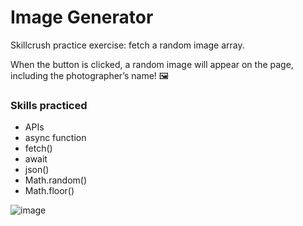 # Image Generator

Skillcrush practice exercise: fetch a random image array.

When the button is clicked, a random image will appear on the page, including the photographer’s name! 🖼️

### Skills practiced

- APIs
- async function
- fetch()
- await 
- json()
- Math.random()
- Math.floor()
  
![image](https://github.com/gabrielapal/Image-Generator/assets/127886470/d4813deb-b2d8-426e-b069-a37273233207)
